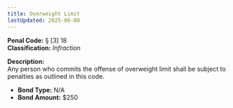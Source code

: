 ```yaml
---
title: Overweight Limit
lastUpdated: 2025-06-08
---
```


**Penal Code:** § [3] 18  
**Classification:** *Infraction*

**Description:**  
Any person who commits the offense of overweight limit shall be subject to penalties as outlined in this code.

- **Bond Type:** N/A  
- **Bond Amount:** $250
